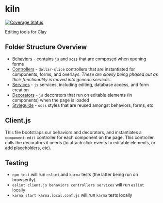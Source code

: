 # kiln

[![Coverage Status](https://coveralls.io/repos/nymag/kiln/badge.svg?t=cuxfVU)](https://coveralls.io/r/nymag/kiln)

Editing tools for Clay

## Folder Structure Overview

* [Behaviors](https://github.com/nymag/kiln/tree/master/behaviors) - contains `js` and `scss` that are composed when opening forms
* [Controllers](https://github.com/nymag/kiln/tree/master/controllers) - `dollar-slice` controllers that are instantiated for components, forms, and overlays. _These are slowly being phased out as their functionality is moved into generic services._
* [Services](https://github.com/nymag/kiln/tree/master/services) - `js` services, including editing, database access, and form creation
* [Decorators](https://github.com/nymag/kiln/tree/master/decorators) - `js` decorators that run on editable elements (in components) when the page is loaded
* [Styleguide](https://github.com/nymag/kiln/tree/master/styleguide) - `scss` styles that are reused amongst behaviors, forms, etc

## Client.js

This file bootstraps our behaviors and decorators, and instantiates a `component-edit` controller for each component on the page. This controller calls the decorators it needs (to attach click events to editable elements, or add placeholders, etc).

## Testing

* `npm test` will run `eslint` and `karma` tests (the latter being run on browserify).
* `eslint client.js behaviors controllers services` will run `eslint` locally
* `karma start karma.local.conf.js` will run `karma` tests locally
